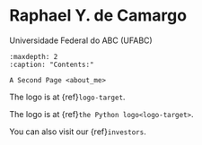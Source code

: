# Raphael Y. de Camargo

Universidade Federal do ABC (UFABC)

```{toctree}
:maxdepth: 2
:caption: "Contents:"
   
A Second Page <about_me>
```
The logo is at {ref}`logo-target`.

The logo is at {ref}`the Python logo<logo-target>`.

You can also visit our {ref}`investors`.